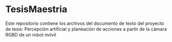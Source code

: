 # TesisMaestria

Este repositorio contiene los archivos del documento de texto del proyecto de tesis: 
Percepción artiﬁcial y planeación de acciones a partir de la cámara RGBD de un robot móvil
